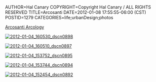 AUTHOR=Hal Canary
COPYRIGHT=Copyright Hal Canary / ALL RIGHTS RESERVED
TITLE=Arcosanti
DATE=2012-01-08 17:55:55-06:00 (CST)
POSTID=1279
CATEGORIES=life;urbanDesign;photos

[Arcosanti Arcology](http://en.wikipedia.org/wiki/Arcosanti)

[![2012-01-04_160530_dscn0898](https://halcanary.org/images/934338efd95c44e488cac0acd0764f98d4daa919.jpg)](http://www.flickr.com/photos/philosophies/6654697109/)

[![2012-01-04_160510_dscn0897](https://halcanary.org/images/0fd7beb4671cdd5fa04b18bb3aeea32595671976.jpg)](http://www.flickr.com/photos/philosophies/6654699277/)

[![2012-01-04_153752_dscn0895](https://halcanary.org/images/ba5b843b6b197100c4e1b3a14512ca7cb64882dd.jpg)](http://www.flickr.com/photos/philosophies/6654701519/)

[![2012-01-04_153744_dscn0894](https://halcanary.org/images/f9eac22a84a225c5d2bdddf003be72a8900ef9ed.jpg)](http://www.flickr.com/photos/philosophies/6654703693/)

[![2012-01-04_152454_dscn0892](https://halcanary.org/images/bb91bd0c0711984b0239179a2d31675bc88a8bda.jpg)](http://www.flickr.com/photos/philosophies/6654705749/)
